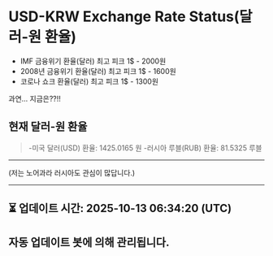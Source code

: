 


# USD-KRW Exchange Rate Status(달러-원 환율)

* IMF 금융위기 환율(달러) 최고 피크 1$ - 2000원
* 2008년 금융위기 환율(달러) 최고 피크 1$ - 1600원
* 코로나 쇼크 환율(달러) 최고 피크 1$ - 1300원



과연... 지금은??!!


## 현재 달러-원 환율
> -미국 달러(USD) 환율: 1425.0165 원 
-러시아 루블(RUB) 환율: 81.5325 루블


---
(저는 노어과라 러시아도 관심이 많답니다.)

---

⏳ 업데이트 시간: 2025-10-13 06:34:20 (UTC)
---
자동 업데이트 봇에 의해 관리됩니다.
---
